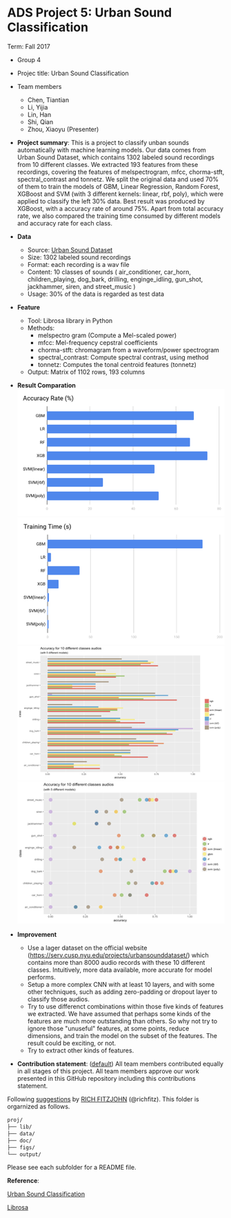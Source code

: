 # ADS Project 5: Urban Sound Classification

Term: Fall 2017

+ Group 4
+ Projec title: Urban Sound Classification
+ Team members
	+ Chen, Tiantian
	+ Li, Yijia
	+ Lin, Han
	+ Shi, Qian
	+ Zhou, Xiaoyu (Presenter)

+ **Project summary**: This is a project to classify unban sounds automatically with machine learning models. Our data comes from Urban Sound Dataset, which contains 1302 labeled sound recordings from 10 different classes. We extracted 193 features from these recordings, covering the features of melspectrogram, mfcc, chorma-stft, spectral_contrast and tonnetz. We split the original data and used 70% of them to train the models of GBM, Linear Regression, Random Forest, XGBoost and SVM (with 3 different kernels: linear, rbf, poly), which were applied to classify the left 30% data. Best result was produced by XGBoost, with a accuracy rate of around 75%. Apart from total accuracy rate, we also compared the training time consumed by different models and accuracy rate for each class. 

+ **Data**
	+ Source: [Urban Sound Dataset](https://serv.cusp.nyu.edu/projects/urbansounddataset/)
	+ Size: 1302 labeled sound recordings
	+ Format: each recording is a wav file
	+ Content: 10 classes of sounds ( air_conditioner, car_horn, children_playing, dog_bark, drilling, enginge_idling, gun_shot, jackhammer, siren, and street_music )
	+ Usage: 30% of the data is regarded as test data

+ **Feature**
	+ Tool: Librosa library in Python
	+ Methods: 
		+ melspectro gram (Compute a Mel-scaled power)
		+ mfcc: Mel-frequency cepstral coefficients
		+ chorma-stft: chromagram from a waveform/power spectrogram
		+ spectral_contrast: Compute spectral contrast, using method
		+ tonnetz: Computes the tonal centroid features (tonnetz)
	+ Output: Matrix of 1102 rows, 193 columns

+ **Result Comparation**
![total accuracy](figs/total_accuracy.png)
![time](figs/time_length.png)
![accuracy bar](figs/acu_bar.png)
![accuracy bubble](figs/acu_bubble.png) <!-- .element height="20%" width="20%" -->

+ **Improvement**
    + Use a lager dataset on the official website (https://serv.cusp.nyu.edu/projects/urbansounddataset/) which contains more than 8000 audio records with these 10 different classes. Intuitively, more data available,  more accurate for model performs.
    + Setup a more complex CNN with at least 10 layers, and with some other techniques, such as adding zero-padding or dropout layer to classify those audios.
    + Try to use differenct combinations within those five kinds of features we extracted.  We have assumed that perhaps some kinds of the features are much more outstanding than others. So why not try to ignore those "unuseful" features, at some points, reduce dimensions, and train the model on the subset of the features. The result could be exciting, or not.
    + Try to extract other kinds of features.
	
+ **Contribution statement**: ([default](doc/a_note_on_contributions.md)) All team members contributed equally in all stages of this project. All team members approve our work presented in this GitHub repository including this contributions statement.

Following [suggestions](http://nicercode.github.io/blog/2013-04-05-projects/) by [RICH FITZJOHN](http://nicercode.github.io/about/#Team) (@richfitz). This folder is orgarnized as follows.

```
proj/
├── lib/
├── data/
├── doc/
├── figs/
└── output/
```

Please see each subfolder for a README file.

**Reference**: 

[Urban Sound Classification](http://aqibsaeed.github.io/2016-09-03-urban-sound-classification-part-1/)

[Librosa](http://librosa.github.io)
